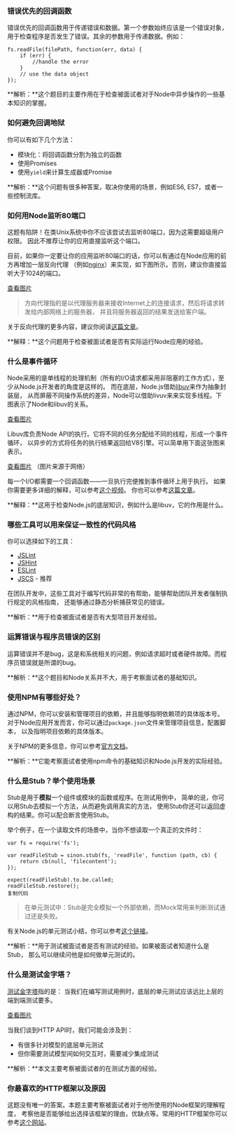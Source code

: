 ### 错误优先的回调函数

错误优先的回调函数用于传递错误和数据。第一个参数始终应该是一个错误对象， 用于检查程序是否发生了错误。其余的参数用于传递数据。例如：

```
fs.readFile(filePath, function(err, data) {  
	if (err) {
		//handle the error
	}
	// use the data object
});
```

**解析：**这个题目的主要作用在于检查被面试者对于Node中异步操作的一些基本知识的掌握。

### 如何避免回调地狱

你可以有如下几个方法：

- 模块化：将回调函数分割为独立的函数
- 使用Promises
- 使用`yield`来计算生成器或Promise

**解析：**这个问题有很多种答案，取决你使用的场景，例如ES6, ES7，或者一些控制流库。

### 如何用Node监听80端口

这题有陷阱！在类Unix系统中你不应该尝试去监听80端口，因为这需要超级用户权限。 因此不推荐让你的应用直接监听这个端口。

目前，如果你一定要让你的应用监听80端口的话，你可以有通过在Node应用的前方再增加一层反向代理 （例如[nginx](https://link.juejin.cn?target=http%3A%2F%2Fnginx.org%2F)）来实现，如下图所示。否则，建议你直接监听大于1024的端口。

[查看图片](https://link.juejin.cn?target=http%3A%2F%2Fwwsun.me%2Fimg%2Fposts%2F150928-reverse-proxy.PNG)

> 方向代理指的是以代理服务器来接收Internet上的连接请求，然后将请求转发给内部网络上的服务器， 并且将服务器返回的结果发送给客户端。

关于反向代理的更多内容，建议你阅读[这篇文章](https://link.juejin.cn?target=http%3A%2F%2Fwww.cnblogs.com%2Fedisonchou%2Fp%2F4126742.html)。

**解释：**这个问题用于检查被面试者是否有实际运行Node应用的经验。

### 什么是事件循环

Node采用的是单线程的处理机制（所有的I/O请求都采用非阻塞的工作方式），至少从Node.js开发者的角度是这样的。 而在底层，Node.js借助[libuv](https://link.juejin.cn?target=https%3A%2F%2Fgithub.com%2Flibuv%2Flibuv)来作为抽象封装层， 从而屏蔽不同操作系统的差异，Node可以借助livuv来来实现多线程。下图表示了Node和libuv的关系。

[查看图片](https://link.juejin.cn?target=http%3A%2F%2Fwwsun.me%2Fimg%2Fposts%2F150928-node-libuv.PNG)

Libuv库负责Node API的执行。它将不同的任务分配给不同的线程，形成一个事件循环， 以异步的方式将任务的执行结果返回给V8引擎。可以简单用下面这张图来表示。

[查看图片](https://link.juejin.cn?target=http%3A%2F%2Fwwsun.me%2Fimg%2Fposts%2F150928-event-loop.PNG) （图片来源于网络）

每一个I/O都需要一个回调函数——一旦执行完便推到事件循环上用于执行。 如果你需要更多详细的解释，可以参考[这个视频](https://link.juejin.cn?target=https%3A%2F%2Fwww.youtube.com%2Fembed%2F8aGhZQkoFbQ)。 你也可以参考[这篇文章](https://link.juejin.cn?target=http%3A%2F%2Fwww.ruanyifeng.com%2Fblog%2F2014%2F10%2Fevent-loop.html)。

**解释：**这用于检查Node.js的底层知识，例如什么是libuv，它的作用是什么。

### 哪些工具可以用来保证一致性的代码风格

你可以选择如下的工具：

- [JSLint](https://link.juejin.cn?target=http%3A%2F%2Fjslint.com%2F)
- [JSHint](https://link.juejin.cn?target=http%3A%2F%2Fjshint.com%2F)
- [ESLint](https://link.juejin.cn?target=http%3A%2F%2Feslint.org%2F)
- [JSCS](https://link.juejin.cn?target=http%3A%2F%2Fjscs.info%2F) - 推荐

在团队开发中，这些工具对于编写代码非常的有帮助，能够帮助团队开发者强制执行规定的风格指南， 还能够通过静态分析捕获常见的错误。

**解析：**用于检查被面试者是否有大型项目开发经验。

### 运算错误与程序员错误的区别

运算错误并不是bug，这是和系统相关的问题，例如请求超时或者硬件故障。而程序员错误就是所谓的bug。

**解析：**这个题目和Node关系并不大，用于考察面试者的基础知识。

### 使用NPM有哪些好处？

通过NPM，你可以安装和管理项目的依赖，并且能够指明依赖项的具体版本号。 对于Node应用开发而言，你可以通过`package.json`文件来管理项目信息，配置脚本， 以及指明项目依赖的具体版本。

关于NPM的更多信息，你可以参考[官方文档](https://link.juejin.cn?target=https%3A%2F%2Fdocs.npmjs.com%2Ffiles%2Fpackage.json)。

**解析：**它能考察面试者使用npm命令的基础知识和Node.js开发的实际经验。

### 什么是Stub？举个使用场景

Stub是用于**模拟**一个组件或模块的函数或程序。在测试用例中， 简单的说，你可以用Stub去模拟一个方法，从而避免调用真实的方法， 使用Stub你还可以返回虚构的结果。你可以配合断言使用Stub。

举个例子，在一个读取文件的场景中，当你不想读取一个真正的文件时：

```
var fs = require('fs');

var readFileStub = sinon.stub(fs, 'readFile', function (path, cb) {  
	return cb(null, 'filecontent');
});

expect(readFileStub).to.be.called;  
readFileStub.restore(); 
复制代码
```

> 在单元测试中：Stub是完全模拟一个外部依赖，而Mock常用来判断测试通过还是失败。

有关Node.js的单元测试小结，你可以参考[这个链接](https://link.juejin.cn?target=http%3A%2F%2Fsegmentfault.com%2Fa%2F1190000002921481)。

**解析：**用于测试被面试者是否有测试的经验。如果被面试者知道什么是Stub， 那么可以继续问他是如何做单元测试的。

### 什么是测试金字塔？

[测试金字塔](https://link.juejin.cn?target=http%3A%2F%2Fzyzhang.github.io%2Fblog%2F2013%2F04%2F28%2Ftest-pyramid%2F)指的是： 当我们在编写测试用例时，底层的单元测试应该远比上层的端到端测试要多。

[查看图片](https://link.juejin.cn?target=http%3A%2F%2Fwwsun.me%2Fimg%2Fposts%2F150928-test-pyramid.jpeg)

当我们谈到HTTP API时，我们可能会涉及到：

- 有很多针对模型的底层单元测试
- 但你需要测试模型间如何交互时，需要减少集成测试

**解析：**本文主要考察被面试者的在测试方面的经验。

### 你最喜欢的HTTP框架以及原因

这题没有唯一的答案。本题主要考察被面试者对于他所使用的Node框架的理解程度， 考察他是否能够给出选择该框架的理由，优缺点等。常用的HTTP框架你可以参考[这个网站](https://link.juejin.cn?target=http%3A%2F%2Fnodeframework.com%2Findex.html)。 